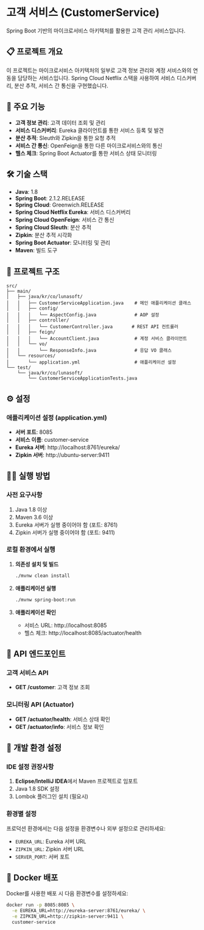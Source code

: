 # 고객 서비스 (CustomerService)

Spring Boot 기반의 마이크로서비스 아키텍처를 활용한 고객 관리 서비스입니다.

## 📋 프로젝트 개요

이 프로젝트는 마이크로서비스 아키텍처의 일부로 고객 정보 관리와 계정 서비스와의 연동을 담당하는 서비스입니다. Spring Cloud Netflix 스택을 사용하여 서비스 디스커버리, 분산 추적, 서비스 간 통신을 구현했습니다.

## 🚀 주요 기능

-   **고객 정보 관리**: 고객 데이터 조회 및 관리
-   **서비스 디스커버리**: Eureka 클라이언트를 통한 서비스 등록 및 발견
-   **분산 추적**: Sleuth와 Zipkin을 통한 요청 추적
-   **서비스 간 통신**: OpenFeign을 통한 다른 마이크로서비스와의 통신
-   **헬스 체크**: Spring Boot Actuator를 통한 서비스 상태 모니터링

## 🛠 기술 스택

-   **Java**: 1.8
-   **Spring Boot**: 2.1.2.RELEASE
-   **Spring Cloud**: Greenwich.RELEASE
-   **Spring Cloud Netflix Eureka**: 서비스 디스커버리
-   **Spring Cloud OpenFeign**: 서비스 간 통신
-   **Spring Cloud Sleuth**: 분산 추적
-   **Zipkin**: 분산 추적 시각화
-   **Spring Boot Actuator**: 모니터링 및 관리
-   **Maven**: 빌드 도구

## 📁 프로젝트 구조

```
src/
├── main/
│   ├── java/kr/co/lunasoft/
│   │   ├── CustomerServiceApplication.java    # 메인 애플리케이션 클래스
│   │   ├── config/
│   │   │   └── AspectConfig.java              # AOP 설정
│   │   ├── controller/
│   │   │   └── CustomerController.java       # REST API 컨트롤러
│   │   ├── feign/
│   │   │   └── AccountClient.java             # 계정 서비스 클라이언트
│   │   └── vo/
│   │       └── ResponseInfo.java              # 응답 VO 클래스
│   └── resources/
│       └── application.yml                    # 애플리케이션 설정
└── test/
    └── java/kr/co/lunasoft/
        └── CustomerServiceApplicationTests.java
```

## ⚙️ 설정

### 애플리케이션 설정 (application.yml)

-   **서버 포트**: 8085
-   **서비스 이름**: customer-service
-   **Eureka 서버**: http://localhost:8761/eureka/
-   **Zipkin 서버**: http://ubuntu-server:9411

## 🏃‍♂️ 실행 방법

### 사전 요구사항

1. Java 1.8 이상
2. Maven 3.6 이상
3. Eureka 서버가 실행 중이어야 함 (포트: 8761)
4. Zipkin 서버가 실행 중이어야 함 (포트: 9411)

### 로컬 환경에서 실행

1. **의존성 설치 및 빌드**

    ```bash
    ./mvnw clean install
    ```

2. **애플리케이션 실행**

    ```bash
    ./mvnw spring-boot:run
    ```

3. **애플리케이션 확인**
    - 서비스 URL: http://localhost:8085
    - 헬스 체크: http://localhost:8085/actuator/health

## 📡 API 엔드포인트

### 고객 서비스 API

-   **GET /customer**: 고객 정보 조회

### 모니터링 API (Actuator)

-   **GET /actuator/health**: 서비스 상태 확인
-   **GET /actuator/info**: 서비스 정보 확인

## 🔧 개발 환경 설정

### IDE 설정 권장사항

1. **Eclipse/IntelliJ IDEA**에서 Maven 프로젝트로 임포트
2. Java 1.8 SDK 설정
3. Lombok 플러그인 설치 (필요시)

### 환경별 설정

프로덕션 환경에서는 다음 설정을 환경변수나 외부 설정으로 관리하세요:

-   `EUREKA_URL`: Eureka 서버 URL
-   `ZIPKIN_URL`: Zipkin 서버 URL
-   `SERVER_PORT`: 서버 포트

## 🐳 Docker 배포

Docker를 사용한 배포 시 다음 환경변수를 설정하세요:

```bash
docker run -p 8085:8085 \
  -e EUREKA_URL=http://eureka-server:8761/eureka/ \
  -e ZIPKIN_URL=http://zipkin-server:9411 \
  customer-service
```

